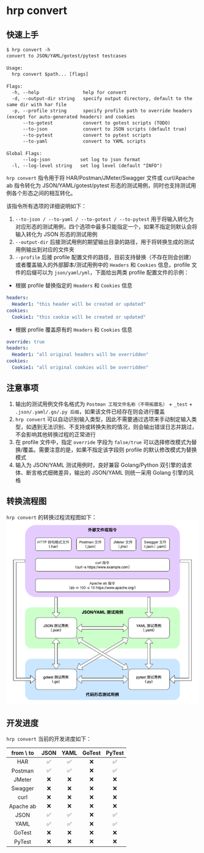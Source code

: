# hrp convert

## 快速上手

```shell
$ hrp convert -h
convert to JSON/YAML/gotest/pytest testcases

Usage:
  hrp convert $path... [flags]

Flags:
  -h, --help                help for convert
  -d, --output-dir string   specify output directory, default to the same dir with har file
  -p, --profile string      specify profile path to override headers (except for auto-generated headers) and cookies
      --to-gotest           convert to gotest scripts (TODO)
      --to-json             convert to JSON scripts (default true)
      --to-pytest           convert to pytest scripts
      --to-yaml             convert to YAML scripts

Global Flags:
      --log-json           set log to json format
  -l, --log-level string   set log level (default "INFO")
```

`hrp convert` 指令用于将 HAR/Postman/JMeter/Swagger 文件或 curl/Apache ab 指令转化为 JSON/YAML/gotest/pytest 形态的测试用例，同时也支持测试用例各个形态之间的相互转化。

该指令所有选项的详细说明如下：

1. `--to-json / --to-yaml / --to-gotest / --to-pytest` 用于将输入转化为对应形态的测试用例，四个选项中最多只能指定一个，如果不指定则默认会将输入转化为 JSON 形态的测试用例
2. `--output-dir` 后接测试用例的期望输出目录的路径，用于将转换生成的测试用例输出到对应的文件夹
3. `--profile` 后接 profile 配置文件的路径，目前支持替换（不存在则会创建）或者覆盖输入的外部脚本/测试用例中的 `Headers` 和 `Cookies` 信息，profile 文件的后缀可以为 `json/yaml/yml`，下面给出两类 profile 配置文件的示例：

- 根据 profile 替换指定的 `Headers` 和 `Cookies` 信息

```yaml
headers:
  Header1: "this header will be created or updated"
cookies:
  Cookie1: "this cookie will be created or updated"
```

- 根据 profile 覆盖原有的 `Headers` 和 `Cookies` 信息

```yaml
override: true
headers:
  Header1: "all original headers will be overridden"
cookies:
  Cookie1: "all original cookies will be overridden"
```

## 注意事项

1. 输出的测试用例文件名格式为 `Postman 工程文件名称（不带拓展名）` + `_test` + `.json/.yaml/.go/.py 后缀`，如果该文件已经存在则会进行覆盖
2. `hrp convert` 可以自动识别输入类型，因此不需要通过选项来手动制定输入类型，如遇到无法识别、不支持或转换失败的情况，则会输出错误日志并跳过，不会影响其他转换过程的正常进行
3. 在 profile 文件中，指定 `override` 字段为 `false/true` 可以选择修改模式为替换/覆盖。需要注意的是，如果不指定该字段则 profile 的默认修改模式为替换模式
4. 输入为 JSON/YAML 测试用例时，良好兼容 Golang/Python 双引擎的请求体、断言格式细微差异，输出的 JSON/YAML 则统一采用 Golang 引擎的风格


## 转换流程图

`hrp convert` 的转换过程流程图如下：
![flow chart](asset/flowgram.png)

## 开发进度

`hrp convert` 当前的开发进度如下：

| from \ to | JSON | YAML | GoTest | PyTest |
|:---------:|:----:|:----:|:------:|:------:|
|    HAR    |  ✅   |  ✅   |   ❌    |   ✅    |
|  Postman  |  ✅   |  ✅   |   ❌    |   ✅    |
|  JMeter   |  ❌   |  ❌   |   ❌    |   ❌    |
|  Swagger  |  ❌   |  ❌   |   ❌    |   ❌    |
|   curl    |  ❌   |  ❌   |   ❌    |   ❌    |
| Apache ab |  ❌   |  ❌   |   ❌    |   ❌    |
|   JSON    |  ✅   |  ✅   |   ❌    |   ✅    |
|   YAML    |  ✅   |  ✅   |   ❌    |   ✅    |
|  GoTest   |  ❌   |  ❌   |   ❌    |   ❌    |
|  PyTest   |  ❌   |  ❌   |   ❌    |   ❌    |